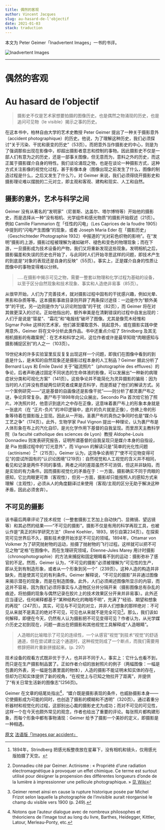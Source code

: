 ```yaml
---
title: 偶然的客观
author: Vincent Jacques
slug: au-hasard-de-l'objectif
date: 2021-01-03
stack: traduction
---
```


本文为 Peter Geimer「Inadvertent Images」一书的书评。

![Inadvertent Images](https://img9.doubanio.com/view/subject/l/public/s30596920.jpg)

---

# 偶然的客观  
# Au hasard de l’objectif

> 摄影史不仅是艺术家想要拍摄的图像历史。也是偶然之物涌现的历史，也是追问可见物（le visible）揭示之事的历史。

在这本书中，柏林自由大学的艺术史教授 Peter Geimer 提出了一种关于摄影意外（accident photographique）的历史。他说，为了理解这种历史，我们必须探讨“关于污染、干扰和衰变的历史”（53页）。而把意外当作摄影史的中心，则是为了强调那些出现在影像中，却超出摄影者意志和控制的事物。因此摄影史不仅是一部人们有意为之的历史，还是一部事关图像，但无意而为，意料之外的历史，而这正属于摄影媒介自身的特性。我们谈论涌现之物，也是在谈论一种摄影方式，这种方式关注影像的视觉化过程，甚于影像本身（图像出现之前发生了什么，图像的制造过程是什么，之后又发生了什么?）。对 Geimer 来说，我们必须得绕开摄影史和摄影理论难以摆脱的二元对立，即主观和客观、建构和现实、人工和自然。

## 摄影的意外，艺术与科学之间

Geimer 没有从著名的“发明家”（尼普斯、达盖尔、塔尔博特等）开始他的摄影史，而是选择从一种“没有相机、光学组件和感光物质”的摄影开始叙述（21页）。例如 Camille Flammarion 在「任性的闪电」（Les Caprices de la foudre 1905）中提到的“闪电产生图像”的现象，或者 Joseph Maria Eder 在「摄影历史」（Geschichteder Photographie 1932）中报道的“光对彩色织物的影响”。在“发明”摄影的上游，摄影过程被理解为诸如破坏、褪色和变色的物理现象；而在下游，一旦摄影成为技术设备的产物，我们又将重新发现这些现象。发明相机之后，摄影偏差和失误的历史也开始了，与此同时人们开始寻思这样的问题，即技术产生的到底是“对象的表现还是自身的反映”（55页）。事实上，正是媒介自身的性质让图像中的事物变得难以分辨。


> .....在摄影中揭示可见之物，需要一整套以物理和化学过程为基础的设备，以至于区分自然现象和技术现象、事实和人造绝非易事（85页）。

从很早开始，人们为了完善技术，就对摄影过程中固有的干扰感兴趣，例如光晕、黑影和杂质等等。这本摄影事故目录则开辟了两条探讨途径：一边是作为“额外美学”的干扰，另一边则是作为“认识论附加值”的干扰（82页），而 Geimer 将在对其做更深入的讨论。正如他指出的，额外审美是在清剿错误的过程中自发出现的：人们于是说是“彗星”、“霜花”和“电报线”破坏了图像。尤其是像荒木经惟和 Sigmar Polke 这样的艺术家，他们甚至攥取意外、挑起意外，或在摄影实践中使用意外，Geimer 将在文中分析此类作品。书中还重点介绍了 Strindberg 及其无相机摄影的有趣案例[^1]：在艺术和科学之间，这位作者或许是最早知晓“肉眼感知与摄影捕捉区别”的人之一（103页）。

19世纪末的许多实验室里反反复复出现这样一个问题，即我们在图像中看到的到底是什么，是未知的自然现象还是摄影过程本身的人工制品？Geimer 据此分析了Bernard Luys 和 Émile David 关于“磁流照片”（photographie des effluves）的争论，后者声称通过固定不同状态的生命体液的影像，可以发展出“一种新的病理症状分类和可视化方案”（141页）。这些争论并不能简化为灵异摄影的骗局：因为当时的人们并没有质疑两位研究者成果是否科学，而是质疑了他们的解读方式。另一个案例研究——“这是基督的自画像还是影像干扰”——则分析了都灵裹尸布之谜，争论异常复杂。裹尸布于1898年向公众展出，Secondo Pia 首次给它拍了照片。冲洗照片时，他意识到底片之中存在正像，这意味着裹尸布上的形象本身就是一张底片（在 “正片-负片”的冲印逻辑中，底片的负片就是正像），仿佛上帝的形象等待着在摄影版上显现。因此从一开始，圣裹尸布的真伪之争同时也是“媒介与工艺之争”（174页）。此外，生物学家 Paul Vignon 提出一种理论，认为裹尸布是人体形象在布上的汽化自印，是光化学作用下基督的自我呈现。而里昂天主教科学院（la faculté catholique des sciences de Lyon）教授 Aldophe-Louis Donnadieu 则发表研究报告，证明所谓基督的自我呈现只是媒介本身的自指设，是 Pia 拍摄过程中的“灯光意外”，而 Vignon 的解读只是“简单的光化性问题（actinisme）[^2]”（215页）。Geimer 认为，这场争论表明了“使不可见物变得可见”的尝试所固有的“认识论困境”(219页)：自然视觉和人工视觉的含义并不相同，看见和记录是两件不同的事情，两者之间的差距虽然不可消弭，但这并非缺陷，而是实验的有力条件。因而摄影视觉化的矛盾在于：一方面，摄影确实不同于肉眼的感知，它比肉眼更可靠（客观性），但另一方面，摄影却只能按照人的感知方式来理解（主观性），必须从人的角度翻译过来使用（客观/主观的区分无助于解决这种矛盾，因此必须舍弃）。

## 不可见的摄影

该书最后两章评论了技术视觉（一整套摄影工艺加上自动快门、显微镜、望远镜等）和其必然的结果——“不可见的摄影”。摄影不仅是有用的科学再现工具，也被认作是“真正的科学研究方法”（René Koehler，1893，转引自第234页）。在探索完可见世界后不久，摄影技术便开始涉足不可见的领域。1894年，Ottamar von Volkmer 为了研究抛射物的运动，拍摄了抛射物的飞行过程。这样就可以把不可见之物“定格”在图像中。而在生理研究领域，Étienne-Jules Marey 用计时摄影（chronophotographie）的方法来捕捉和固定眼睛看不到的运动：摄影弥补了感官的不足。然而，Geimer 认为，“不可见的摄影”必须被理解为“可见性的生产，即从无到有制造形象，或者从一个形象到另一个”（239页）。这种人造的构造并非缺失，而是使其可见的有利条件。Geimer 解释说，“不可见的摄影”并非通过图像来揭示潜在的现象，而是在制造图像。此外，人们必须阐述图像所显示的内容，而这并不容易，因为我们必须将事实与人造物区分并分隔开来（摄影图像总有杂乱的痕迹，将拍摄的现象与偶然记录在胶片上的技术效果区分开来并非易事）。此外还应当谨记，任何阐释都基于“某种结构化的晦暗不明”，充满了“经验、期望和想象的再现”（247页）。其实，可见与不可见的对立，并非人们想象的那样绝对：不可见从来就不是真正的绝对不可见，可见也从来就不是完全可见[^3]。那么，我们该如何解释，即便在今天，仍然有人认为摄影把不可见变得可见？作者认为，从光学媒介历史之初到现在，问题一直出在把摄影和其他视觉工具解释成“人造眼睛”。

> 人造眼的比喻暗示了可见的连续性，一个从感官“视觉”到技术“视觉”的舒适通道，但在尝试建立这个通道时，这种视觉则成了一个断点，而我们需要用修辞把碎片重新拼接起来。(p. 297)

技术设备的观看方式既非优于于人，也并非不同于人，事实上：它什么也看不到，而只是在生产摄影制品罢了。正如作者介绍的放射照片的例子（两幅图像：一幅是包裹的外表，另一幅是包裹里面的物体），人造的摄影不能证明未知实体的存在，但却为已知实体提供了新的视角，“在视觉上与已知之物拉开了距离”，并提供了“有关日常生活新的图像志”(256页)。

Geimer 在文章的结尾处指出[^4]，“媒介既是摄影表现的条件，也威胁摄影本身——它使摄影成为可能的同时，也创造了摄影的模糊和不透明”（320页）。通过着重分析器材和视觉化的过程，这部别出心裁的摄影史尤为成功；而对不可见的可见性，这样一个在今天也颇外常见的观念，作者也给出了重要的评论。每张照片都构建形象，而每个形象中都有事物涌现：Geimer 给予了摄影一个美妙的定义，即摄影是一种相遇。


[^1]: 1894年，Strindberg 把感光板整夜放在星幕下，没有相机和镜头，仅用感光版拍摄了天空。

[^2]: Donnadieu cité par Geimer. Actinisme : « Propriété d’une radiation électromagnétique à provoquer un effet chimique. Ce terme est surtout utilisé pour désigner la propension des différentes longueurs d’onde de la lumière à impressionner une pellicule photographique. » [见 Wiki](https://fr.wikipedia.org/wiki/Actinisme)

[^3]: Geimer remet ainsi en cause la rupture historique posée par Michel Frizot selon laquelle la photographie de l’invisible aurait réorganisé le champ du visible vers 1900 (p. 249).

[^4]: Notons que l’auteur dialogue avec de nombreux philosophes et théoriciens de l’image tout au long du livre, Barthes, Heidegger, Kittler, Latour, Merleau-Ponty, etc.

[原文](https://laviedesidees.fr/Peter-Geimer-Images-accident-histoire-surgissements-photographiques.html)
[法语版「Images par accident」](https://www.lespressesdureel.com/ouvrage.php?id=6134)